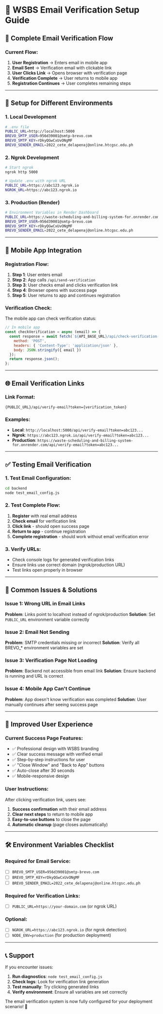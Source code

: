 # 📧 WSBS Email Verification Setup Guide

## 🎯 Complete Email Verification Flow

### **Current Flow:**
1. **User Registration** → Enters email in mobile app
2. **Email Sent** → Verification email with clickable link
3. **User Clicks Link** → Opens browser with verification page
4. **Verification Complete** → User returns to mobile app
5. **Registration Continues** → User completes remaining steps

---

## 🔧 Setup for Different Environments

### **1. Local Development**
```bash
# .env file
PUBLIC_URL=http://localhost:5000
BREVO_SMTP_USER=956d39001@smtp-brevo.com
BREVO_SMTP_KEY=rDkyQGwCxUvONgMF
BREVO_SENDER_EMAIL=2022_cete_delapenaj@online.htcgsc.edu.ph
```

### **2. Ngrok Development**
```bash
# Start ngrok
ngrok http 5000

# Update .env with ngrok URL
PUBLIC_URL=https://abc123.ngrok.io
NGROK_URL=https://abc123.ngrok.io
```

### **3. Production (Render)**
```bash
# Environment Variables in Render Dashboard
PUBLIC_URL=https://waste-scheduling-and-billing-system-for.onrender.com
BREVO_SMTP_USER=956d39001@smtp-brevo.com
BREVO_SMTP_KEY=rDkyQGwCxUvONgMF
BREVO_SENDER_EMAIL=2022_cete_delapenaj@online.htcgsc.edu.ph
```

---

## 📱 Mobile App Integration

### **Registration Flow:**
1. **Step 1**: User enters email
2. **Step 2**: App calls `/api/send-verification`
3. **Step 3**: User checks email and clicks verification link
4. **Step 4**: Browser opens with success page
5. **Step 5**: User returns to app and continues registration

### **Verification Check:**
The mobile app can check verification status:
```javascript
// In mobile app
const checkVerification = async (email) => {
  const response = await fetch(`${API_BASE_URL}/api/check-verification-status`, {
    method: 'POST',
    headers: { 'Content-Type': 'application/json' },
    body: JSON.stringify({ email })
  });
  return response.json();
};
```

---

## 🌐 Email Verification Links

### **Link Format:**
```
{PUBLIC_URL}/api/verify-email?token={verification_token}
```

### **Examples:**
- **Local**: `http://localhost:5000/api/verify-email?token=abc123...`
- **Ngrok**: `https://abc123.ngrok.io/api/verify-email?token=abc123...`
- **Production**: `https://waste-scheduling-and-billing-system-for.onrender.com/api/verify-email?token=abc123...`

---

## ✅ Testing Email Verification

### **1. Test Email Configuration:**
```bash
cd backend
node test_email_config.js
```

### **2. Test Complete Flow:**
1. **Register** with real email address
2. **Check email** for verification link
3. **Click link** - should open success page
4. **Return to app** - continue registration
5. **Complete registration** - should work without email verification error

### **3. Verify URLs:**
- Check console logs for generated verification links
- Ensure links use correct domain (ngrok/production URL)
- Test links open properly in browser

---

## 🚨 Common Issues & Solutions

### **Issue 1: Wrong URL in Email Links**
**Problem**: Links point to localhost instead of ngrok/production
**Solution**: Set `PUBLIC_URL` environment variable correctly

### **Issue 2: Email Not Sending**
**Problem**: SMTP credentials missing or incorrect
**Solution**: Verify all BREVO_* environment variables are set

### **Issue 3: Verification Page Not Loading**
**Problem**: Backend not accessible from email link
**Solution**: Ensure backend is running and URL is correct

### **Issue 4: Mobile App Can't Continue**
**Problem**: App doesn't know verification was completed
**Solution**: User manually continues after seeing success page

---

## 🔄 Improved User Experience

### **Current Success Page Features:**
- ✅ Professional design with WSBS branding
- ✅ Clear success message with verified email
- ✅ Step-by-step instructions for user
- ✅ "Close Window" and "Back to App" buttons
- ✅ Auto-close after 30 seconds
- ✅ Mobile-responsive design

### **User Instructions:**
After clicking verification link, users see:
1. **Success confirmation** with their email address
2. **Clear next steps** to return to mobile app
3. **Easy-to-use buttons** to close the page
4. **Automatic cleanup** (page closes automatically)

---

## 🛠️ Environment Variables Checklist

### **Required for Email Service:**
- [ ] `BREVO_SMTP_USER=956d39001@smtp-brevo.com`
- [ ] `BREVO_SMTP_KEY=rDkyQGwCxUvONgMF`
- [ ] `BREVO_SENDER_EMAIL=2022_cete_delapenaj@online.htcgsc.edu.ph`

### **Required for Verification Links:**
- [ ] `PUBLIC_URL=https://your-domain.com` (or ngrok URL)

### **Optional:**
- [ ] `NGROK_URL=https://abc123.ngrok.io` (for ngrok detection)
- [ ] `NODE_ENV=production` (for production deployment)

---

## 📞 Support

If you encounter issues:
1. **Run diagnostics**: `node test_email_config.js`
2. **Check logs**: Look for verification link generation
3. **Test manually**: Try clicking generated links
4. **Verify environment**: Ensure all variables are set correctly

The email verification system is now fully configured for your deployment scenario! 🎉
